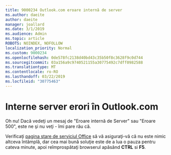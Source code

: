 ```yaml
---
title: 9000234 Outlook.com eroare internă de server
ms.author: daeite
author: daeite
manager: joallard
ms.date: 3/1/2019
ms.audience: Admin
ms.topic: article
ROBOTS: NOINDEX, NOFOLLOW
localization_priority: Normal
ms.custom: 9000234
ms.openlocfilehash: 0de578fc2138d40bd43c35b50f8c3628f9c0d744
ms.sourcegitcommit: 03a156a9c9740521155a30775492c7dff0982588
ms.translationtype: MT
ms.contentlocale: ro-RO
ms.lasthandoff: 03/22/2019
ms.locfileid: "30775463"
---
```

# <a name="internal-server-errors-in-outlookcom"></a>Interne server erori în Outlook.com

Oh nu! Dacă vedeţi un mesaj de "Eroare internă de Server" sau "Eroare 500", este ne şi nu veţi - îmi pare rău că.

Verificaţi [pagina stare de serviciul Office](https://portal.office.com/servicestatus) să vă asiguraţi-vă că nu este nimic altceva întâmplă, dar cea mai bună soluţie este de a lua o pauza pentru cateva minute, apoi reîmprospătaţi browserul apăsând **CTRL** si **F5**.